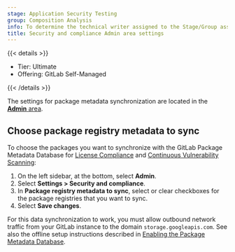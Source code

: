 ```yaml
---
stage: Application Security Testing
group: Composition Analysis
info: To determine the technical writer assigned to the Stage/Group associated with this page, see https://handbook.gitlab.com/handbook/product/ux/technical-writing/#assignments
title: Security and compliance Admin area settings
---
```


{{< details >}}

- Tier: Ultimate
- Offering: GitLab Self-Managed

{{< /details >}}

The settings for package metadata synchronization are located in the [**Admin** area](_index.md).

## Choose package registry metadata to sync

To choose the packages you want to synchronize with the GitLab Package Metadata Database for [License Compliance](../../user/compliance/license_scanning_of_cyclonedx_files/_index.md) and [Continuous Vulnerability Scanning](../../user/application_security/continuous_vulnerability_scanning/_index.md):

1. On the left sidebar, at the bottom, select **Admin**.
1. Select **Settings > Security and compliance**.
1. In **Package registry metadata to sync**, select or clear checkboxes for the
   package registries that you want to sync.
1. Select **Save changes**.

For this data synchronization to work, you must allow outbound network traffic from your GitLab instance to the domain `storage.googleapis.com`. See also the offline setup instructions described in [Enabling the Package Metadata Database](../../topics/offline/quick_start_guide.md#enabling-the-package-metadata-database).
